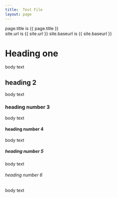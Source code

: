 ```yaml
---
title:  Test File
layout: page
---
```


page.title is {{ page.title }}  
site.url is {{ site.url }}
site.baseurl is {{ site.baseurl }}

# Heading one

body text

## heading 2

body text

### heading number 3

body text

#### heading number 4

body text

##### heading number 5

body text

###### heading number 6

body text
